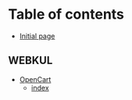 # Table of contents

* [Initial page](README.md)

## WEBKUL

* [OpenCart](webkul/opencart/README.md)
  * [index](webkul/opencart/all.md)

